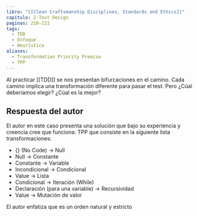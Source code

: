 ```yaml
---
libro: "[[Clean Craftsmanship Disciplines, Standards and Ethics]]"
capítulo: 2-Test Design
paginas: 210-221
tags:
  - TDD
  - Enfoque
  - Heurística
aliases:
  - Transformation Priority Premise
  - TPP
---
```


Al practicar [[TDD]] se nos presentan bifurcaciones en el camino. Cada camino implica una transformación diferente para pasar el test. Pero ¿Cúal deberíamos elegir? ¿Cúal es la mejor?

## Respuesta del autor
El autor en este caso presenta una solución que bajo su experiencia y creencia cree que funciona: TPP que consiste en la siguiente lista transformaciones:

* {} (No Code) -> Null
* Null -> Constante
* Constante -> Variable
* Incondicional -> Condicional
* Value -> Lista
* Condicional -> Iteración (While)
* Declaración (para una variable) -> Recursividad
* Value -> Mutación de valor

El autor enfatiza que es un orden natural y estricto



